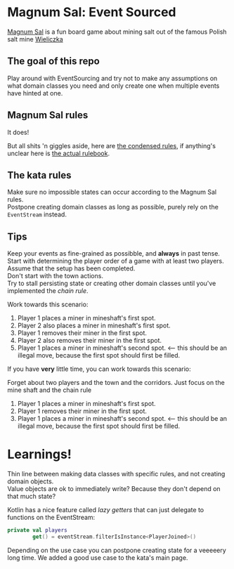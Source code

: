 # Magnum Sal: Event Sourced

[Magnum Sal](https://boardgamegeek.com/boardgame/73316/magnum-sal) is a fun board game about mining salt out of the famous Polish salt mine [Wieliczka](https://www.wieliczka-saltmine.com/)

## The goal of this repo
Play around with EventSourcing and try not to make any assumptions on what domain classes you need and only create one when multiple events have hinted at one.

## Magnum Sal rules
It does!

But all shits 'n giggles aside, here are [the condensed rules](./condensed-rules.md), if anything's unclear here is [the actual rulebook](./rulebook.pdf).

## The kata rules
Make sure no impossible states can occur according to the Magnum Sal rules.  
Postpone creating domain classes as long as possible, purely rely on the `EventStream` instead.

## Tips
Keep your events as fine-grained as possibble, and **always** in past tense.  
Start with determining the player order of a game with at least two players. Assume that the setup has been completed.  
Don't start with the town actions.  
Try to stall persisting state or creating other domain classes until you've implemented the _chain rule_.

Work towards this scenario:

1) Player 1 places a miner in mineshaft's first spot.
1) Player 2 also places a miner in mineshaft's first spot.
1) Player 1 removes their miner in the first spot.
1) Player 2 also removes their miner in the first spot.
1) Player 1 places a miner in mineshaft's second spot. <-- this should be an illegal move, because the first spot should first be filled.

If you have **very** little time, you can work towards this scenario:

Forget about two players and the town and the corridors. Just focus on the mine shaft and the chain rule 

1) Player 1 places a miner in mineshaft's first spot.
1) Player 1 removes their miner in the first spot.
1) Player 1 places a miner in mineshaft's second spot. <-- this should be an illegal move, because the first spot should first be filled.

# Learnings!
Thin line between making data classes with specific rules, and not creating domain objects.  
Value objects are ok to immediately write? Because they don't depend on that much state?

Kotlin has a nice feature called _lazy getters_ that can just delegate to functions on the EventStream:
```kotlin
private val players
        get() = eventStream.filterIsInstance<PlayerJoined>()
```

Depending on the use case you can postpone creating state for a veeeeery long time. We added a good use case to the kata's main page.

